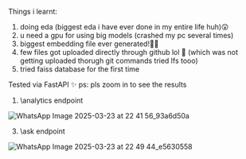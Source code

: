 Things i learnt:
1. doing eda (biggest eda i have ever done in my entire life huh)😲
2. u need a gpu for using big models (crashed my pc several times)
3. biggest embedding file ever generated!💅🏻
4. few files got uploaded directly through github lol 🫨 (which was not getting uploaded thorugh git commands tried lfs tooo)
5. tried faiss database for the first time

Tested via FastAPI ✨
ps: pls zoom in to see the results
1. \analytics endpoint

![WhatsApp Image 2025-03-23 at 22 41 56_93a6d50a](https://github.com/user-attachments/assets/1f77962c-a5b4-46b6-a424-4519744ce55d)


3. \ask endpoint

![WhatsApp Image 2025-03-23 at 22 49 44_e5630558](https://github.com/user-attachments/assets/899ed83a-099d-44fd-be1c-29b0e6da1106)
